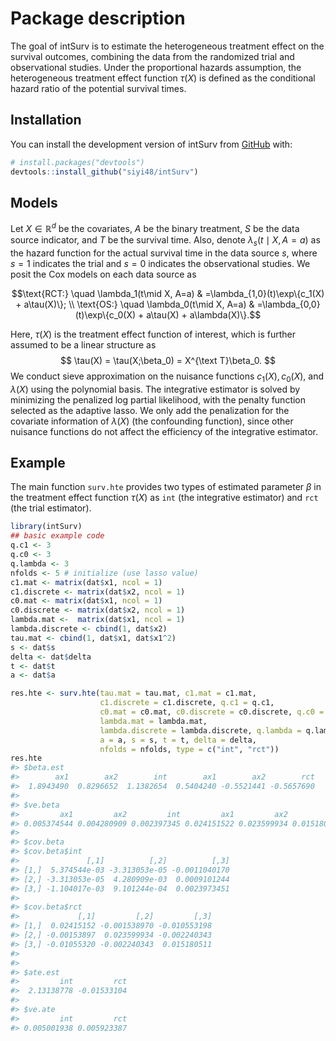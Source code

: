 
<!-- README.md is generated from README.Rmd. Please edit that file -->

# Package description

<!-- badges: start -->
<!-- badges: end -->

The goal of intSurv is to estimate the heterogeneous treatment effect on
the survival outcomes, combining the data from the randomized trial and
observational studies. Under the proportional hazards assumption, the
heterogeneous treatment effect function $\tau(X)$ is defined as the
conditional hazard ratio of the potential survival times.

## Installation

You can install the development version of intSurv from
[GitHub](https://github.com/) with:

``` r
# install.packages("devtools")
devtools::install_github("siyi48/intSurv")
```

## Models

Let $X\in \mathbb{R}^d$ be the covariates, $A$ be the binary treatment,
$S$ be the data source indicator, and $T$ be the survival time. Also,
denote $\lambda_s(t\mid X, A=a)$ as the hazard function for the actual
survival time in the data source $s$, where $s=1$ indicates the trial
and $s=0$ indicates the observational studies. We posit the Cox models
on each data source as

``` math
\text{RCT:} \quad \lambda_1(t\mid X, A=a) & =\lambda_{1,0}(t)\exp\{c_1(X) + a\tau(X)\}; \\
\text{OS:} \quad \lambda_0(t\mid X, A=a) & =\lambda_{0,0}(t)\exp\{c_0(X) + a\tau(X) + a\lambda(X)\}.
```

Here, $\tau(X)$ is the treatment effect function of interest, which is
further assumed to be a linear structure as $$
\tau(X) = \tau(X;\beta_0) = X^{\text T}\beta_0.
$$ We conduct sieve approximation on the nuisance functions
$c_1(X), c_0(X)$, and $\lambda(X)$ using the polynomial basis. The
integrative estimator is solved by minimizing the penalized log partial
likelihood, with the penalty function selected as the adaptive lasso. We
only add the penalization for the covariate information of $\lambda(X)$
(the confounding function), since other nuisance functions do not affect
the efficiency of the integrative estimator.

## Example

The main function `surv.hte` provides two types of estimated parameter
$\beta$ in the treatment effect function $\tau(X)$ as `int` (the
integrative estimator) and `rct` (the trial estimator).

``` r
library(intSurv)
## basic example code
q.c1 <- 3
q.c0 <- 3
q.lambda <- 3
nfolds <- 5 # initialize (use lasso value)
c1.mat <- matrix(dat$x1, ncol = 1)
c1.discrete <- matrix(dat$x2, ncol = 1)
c0.mat <- matrix(dat$x1, ncol = 1)
c0.discrete <- matrix(dat$x2, ncol = 1)
lambda.mat <-  matrix(dat$x1, ncol = 1)
lambda.discrete <- cbind(1, dat$x2)
tau.mat <- cbind(1, dat$x1, dat$x1^2)
s <- dat$s
delta <- dat$delta
t <- dat$t
a <- dat$a

res.hte <- surv.hte(tau.mat = tau.mat, c1.mat = c1.mat,
                    c1.discrete = c1.discrete, q.c1 = q.c1,
                    c0.mat = c0.mat, c0.discrete = c0.discrete, q.c0 = q.c0,
                    lambda.mat = lambda.mat,
                    lambda.discrete = lambda.discrete, q.lambda = q.lambda,
                    a = a, s = s, t = t, delta = delta,
                    nfolds = nfolds, type = c("int", "rct"))
res.hte
#> $beta.est
#>        ax1        ax2        int        ax1        ax2        rct 
#>  1.8943490  0.8296652  1.1382654  0.5404240 -0.5521441 -0.5657690 
#> 
#> $ve.beta
#>         ax1         ax2         int         ax1         ax2         rct 
#> 0.005374544 0.004280909 0.002397345 0.024151522 0.023599934 0.015180511 
#> 
#> $cov.beta
#> $cov.beta$int
#>               [,1]          [,2]          [,3]
#> [1,]  5.374544e-03 -3.313053e-05 -0.0011040170
#> [2,] -3.313053e-05  4.280909e-03  0.0009101244
#> [3,] -1.104017e-03  9.101244e-04  0.0023973451
#> 
#> $cov.beta$rct
#>             [,1]         [,2]         [,3]
#> [1,]  0.02415152 -0.001538970 -0.010553198
#> [2,] -0.00153897  0.023599934 -0.002240343
#> [3,] -0.01055320 -0.002240343  0.015180511
#> 
#> 
#> $ate.est
#>         int         rct 
#>  2.13138778 -0.01533104 
#> 
#> $ve.ate
#>         int         rct 
#> 0.005001938 0.005923387
```
